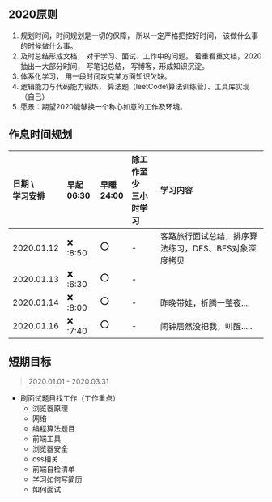 ## 2020原则
1. 规划时间，时间规划是一切的保障， 所以一定严格把控好时间， 该做什么事的时候做什么事。
2. 及时总结形成文档， 对于学习、面试、工作中的问题。 着重看重文档，2020抽出一大部分时间， 写笔记总结， 写博客，形成知识沉淀。
3. 体系化学习， 用一段时间攻克某方面知识欠缺。
4. 逻辑能力与代码能力锻炼， 算法题（leetCode\算法训练营）、工具库实现（自己）
2. 愿景：期望2020能够换一个称心如意的工作及环境。


## 作息时间规划
| 日期 \ <br/> 学习安排  | 早起 <br/> 06:30 | 早睡 <br/> 24:00    | 除工作至少 <br/> 三小时学习  | 学习内容 |
| :-          | :-        | :-        | :-       | :-   |
2020.01.12  | :x: :8:50 | :o:       | -        | 客路旅行面试总结，排序算法练习，DFS、BFS对象深度拷贝 |
2020.01.13  | :x: :6:30 | :o:       | -        | |   
2020.01.14  | :x: :8:00 | :o:       | -        | 昨晚带娃，折腾一整夜....|   
2020.01.16  | :x: :7:40 | :o:       | -        | 闹钟居然没把我，叫醒.....|   

## 短期目标
> 2020.01.01 - 2020.03.31
* 刷面试题目找工作（工作重点）
  * 浏览器原理
  * 网络
  * 编程算法题目
  * 前端工具
  * 浏览器安全
  * css相关
  * 前端自检清单
  * 学习如何写简历
  * 如何面试
  
